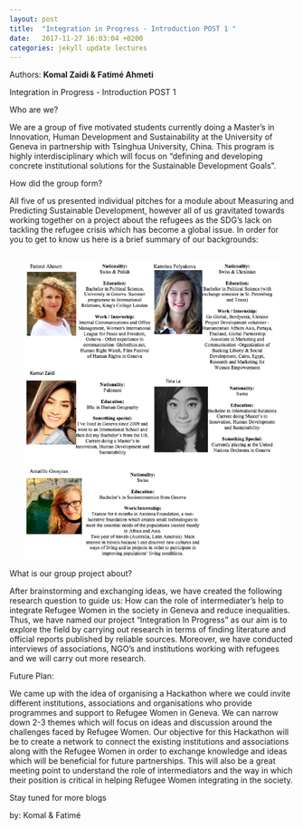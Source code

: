 ```yaml
---
layout: post
title:  "Integration in Progress - Introduction POST 1 "
date:   2017-11-27 16:03:04 +0200
categories: jekyll update lectures
---
```


Authors: **Komal Zaidi & Fatimé Ahmeti**

Integration in Progress - Introduction POST 1

Who are we?

We are a group of five motivated students currently doing a Master’s in Innovation, Human Development and Sustainability at the University of Geneva in partnership with Tsinghua University, China. This program is highly interdisciplinary which will focus on “defining and developing concrete institutional solutions for the Sustainable Development Goals”.

How did the group form?

All five of us presented individual pitches for a module about Measuring and Predicting Sustainable Development,  however all of us gravitated towards working together on a project about the refugees as the SDG’s lack on tackling the refugee crisis which has become a global issue. In order for you to get to know us here is a brief summary of our backgrounds:  

<br>
<center><img src="/images/groupp.png" alt=""  width="90%"></center>

What is our group project about?

After brainstorming and exchanging ideas, we have created the following research question to guide us: How can the role of intermediater’s help to integrate Refugee Women in the society in Geneva and reduce inequalities. Thus, we have named our project “Integration In Progress” as our aim is to explore the field by carrying out research in terms of finding literature and official reports published by reliable sources. Moreover, we have conducted interviews of associations, NGO’s and institutions working with refugees and we will carry out more research.

Future Plan:

We came up with the idea of organising a Hackathon where we could invite different institutions, associations and organisations who provide programmes and support to Refugee Women in Geneva. We can narrow down 2-3 themes which will focus on ideas and discussion around the challenges faced by Refugee Women. Our objective for this Hackathon will be to create a network to connect the existing institutions and associations along with the Refugee Women in order to exchange knowledge and ideas which will be beneficial for future partnerships. This will also be a great meeting point to understand the role of intermediators and the way in which their position is critical in helping Refugee Women integrating in the society.

Stay tuned for more blogs

by:
Komal & Fatimé 
